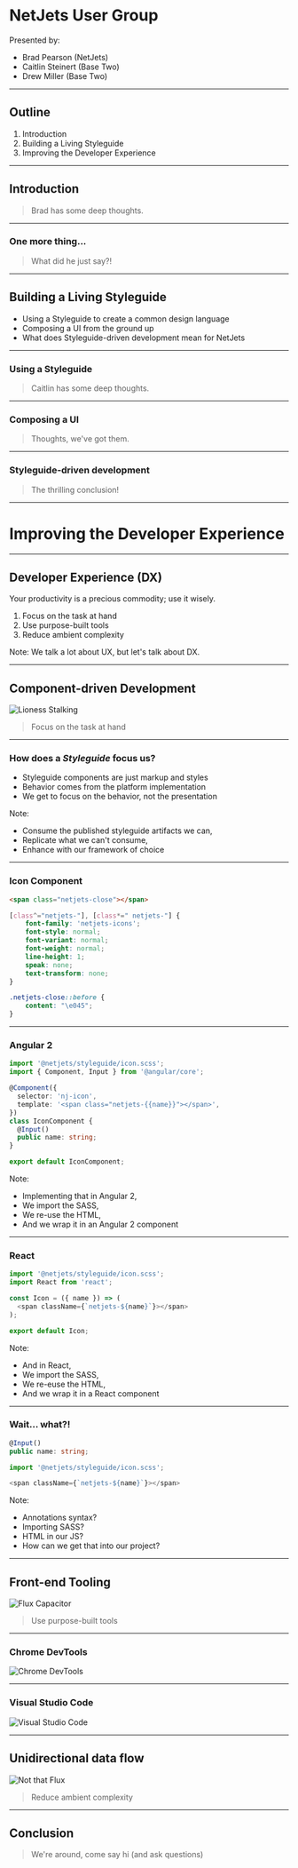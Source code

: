 # NetJets User Group

Presented by:

 * Brad Pearson (NetJets)
 * Caitlin Steinert (Base Two)
 * Drew Miller (Base Two)

---

## Outline

 1. Introduction
 2. Building a Living Styleguide
 3. Improving the Developer Experience

---

## Introduction

> Brad has some deep thoughts.

----

### One more thing...

> What did he just say?!

---

## Building a Living Styleguide

 - Using a Styleguide to create a common design language
 - Composing a UI from the ground up
 - What does Styleguide-driven development mean for NetJets

----

### Using a Styleguide

> Caitlin has some deep thoughts.

----

### Composing a UI

> Thoughts, we've got them.

----

### Styleguide-driven development

> The thrilling conclusion!

---

# Improving the Developer Experience

----

## Developer Experience (DX)

Your productivity is a precious commodity; use it wisely.

1. Focus on the task at hand <!-- .element: class="fragment" -->
2. Use purpose-built tools <!-- .element: class="fragment" -->
3. Reduce ambient complexity <!-- .element: class="fragment" -->

Note: 
We talk a lot about UX, but let's talk about DX.

----

## Component-driven Development

![Lioness Stalking](images/dx--focus.gif)

> Focus on the task at hand

----

### How does a _Styleguide_ focus us?

- Styleguide components are just markup and styles <!-- .element: class="fragment" -->
- Behavior comes from the platform implementation <!-- .element: class="fragment" -->
- We get to focus on the behavior, not the presentation <!-- .element: class="fragment" -->

Note: 
- Consume the published styleguide artifacts we can,
- Replicate what we can't consume,
- Enhance with our framework of choice  

----

### Icon Component

```html
<span class="netjets-close"></span>
```

```scss
[class^="netjets-"], [class*=" netjets-"] {
	font-family: 'netjets-icons';
	font-style: normal;
	font-variant: normal;
	font-weight: normal;
	line-height: 1;
	speak: none;
	text-transform: none;
}

.netjets-close::before {
	content: "\e045";
}
```

----

### Angular 2

```ts
import '@netjets/styleguide/icon.scss';
import { Component, Input } from '@angular/core';

@Component({
  selector: 'nj-icon',
  template: '<span class="netjets-{{name}}"></span>',
})
class IconComponent {
  @Input()
  public name: string;
}

export default IconComponent;
```

Note:
- Implementing that in Angular 2,
- We import the SASS,
- We re-use the HTML,
- And we wrap it in an Angular 2 component

----

### React

```js
import '@netjets/styleguide/icon.scss';
import React from 'react';

const Icon = ({ name }) => (
  <span className={`netjets-${name}`}></span>
);

export default Icon;
```

Note:
- And in React,
- We import the SASS,
- We re-euse the HTML,
- And we wrap it in a React component

----

### Wait... what?!

```ts
@Input()
public name: string;
```
<!-- .element: class="fragment" -->

```js
import '@netjets/styleguide/icon.scss';
```
<!-- .element: class="fragment" -->

```js
<span className={`netjets-${name}`}></span>
```
<!-- .element: class="fragment" -->

Note:
- Annotations syntax?
- Importing SASS?
- HTML in our JS?
- How can we get that into our project?

----

## Front-end Tooling

![Flux Capacitor](images/dx--tools.gif)

> Use purpose-built tools

----

### Chrome DevTools

![Chrome DevTools](images/dx--chrome-devtools.png)

----

### Visual Studio Code

![Visual Studio Code](images/dx--vscode.png)

----

## Unidirectional data flow

![Not that Flux](images/dx--flux.gif)

> Reduce ambient complexity

---

## Conclusion

> We're around, come say hi (and ask questions)